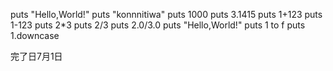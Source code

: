 puts "Hello,World!"
puts "konnnitiwa"
puts 1000
puts 3.1415
puts 1+123
puts 1-123
puts 2*3
puts 2/3
puts 2.0/3.0
puts "Hello,World!"
puts 1 to f
puts 1.downcase

完了日7月1日
